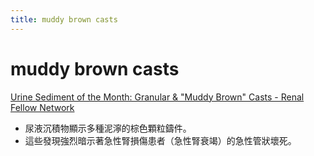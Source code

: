 ```yaml
---
title: muddy brown casts
---
```

# muddy brown casts

[Urine Sediment of the Month: Granular & "Muddy Brown" Casts - Renal Fellow Network](https://www.renalfellow.org/2019/04/30/urine-sediment-of-the-month-granular-muddy-brown-casts/)
- 尿液沉積物顯示多種泥濘的棕色顆粒鑄件。
- 這些發現強烈暗示著急性腎損傷患者（急性腎衰竭）的急性管狀壞死。
